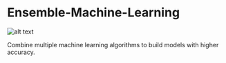 Ensemble-Machine-Learning
========
![alt text]("https://dz13w8afd47il.cloudfront.net/sites/default/files/imagecache/ppv4_main_book_cover/bookretailers/V08125_low.png")

Combine multiple machine learning algorithms to build models with higher accuracy.
